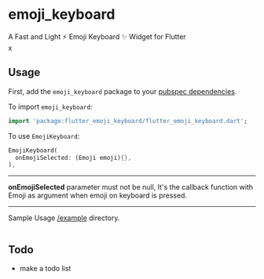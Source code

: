 # emoji_keyboard
A Fast and Light ⚡ Emoji Keyboard ✨ Widget for Flutter<br>
x

## Usage
First, add the `emoji_keyboard` package to your [pubspec dependencies](https://pub.dev/packages/flutter_emoji_keyboard/install).

To import `emoji_keyboard`:
```dart
import 'package:flutter_emoji_keyboard/flutter_emoji_keyboard.dart';
```
To use `EmojiKeyboard`:
```dart
EmojiKeyboard(
  onEmojiSelected: (Emoji emoji){},
),
```
---
**onEmojiSelected** parameter must not be null,
It's the callback function with Emoji as argument when emoji on keyboard is pressed.

---
Sample Usage [/example](/example) directory.

<img src="https://media.giphy.com/media/lqMKb4tPI6ZfVS7kqu/giphy.gif" alt="">


## Todo
* make a todo list